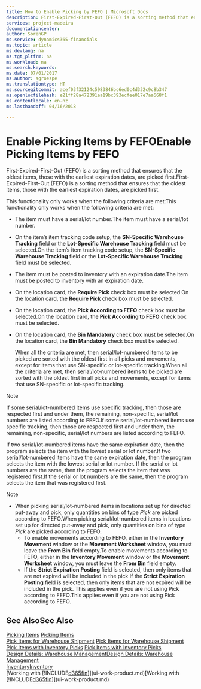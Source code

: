 ```yaml
---
title: How to Enable Picking by FEFO | Microsoft Docs
description: First-Expired-First-Out (FEFO) is a sorting method that ensures that the oldest items, those with the earliest expiration dates, are picked first.
services: project-madeira
documentationcenter: 
author: SorenGP
ms.service: dynamics365-financials
ms.topic: article
ms.devlang: na
ms.tgt_pltfrm: na
ms.workload: na
ms.search.keywords: 
ms.date: 07/01/2017
ms.author: sgroespe
ms.translationtype: HT
ms.sourcegitcommit: acef03f32124c5983846bc6ed0c4d332c9c8b347
ms.openlocfilehash: e21ff28a472391ea19bc393ecfee017e7aa668f1
ms.contentlocale: en-nz
ms.lasthandoff: 04/16/2018

---
```

# <a name="enable-picking-items-by-fefo"></a><span data-ttu-id="d165d-103">Enable Picking Items by FEFO</span><span class="sxs-lookup"><span data-stu-id="d165d-103">Enable Picking Items by FEFO</span></span>
<span data-ttu-id="d165d-104">First-Expired-First-Out (FEFO) is a sorting method that ensures that the oldest items, those with the earliest expiration dates, are picked first.</span><span class="sxs-lookup"><span data-stu-id="d165d-104">First-Expired-First-Out (FEFO) is a sorting method that ensures that the oldest items, those with the earliest expiration dates, are picked first.</span></span>  

 <span data-ttu-id="d165d-105">This functionality only works when the following criteria are met:</span><span class="sxs-lookup"><span data-stu-id="d165d-105">This functionality only works when the following criteria are met:</span></span>  

- <span data-ttu-id="d165d-106">The item must have a serial/lot number.</span><span class="sxs-lookup"><span data-stu-id="d165d-106">The item must have a serial/lot number.</span></span>  
- <span data-ttu-id="d165d-107">On the item’s item tracking code setup, the **SN-Specific Warehouse Tracking** field or the **Lot-Specific Warehouse Tracking** field must be selected.</span><span class="sxs-lookup"><span data-stu-id="d165d-107">On the item’s item tracking code setup, the **SN-Specific Warehouse Tracking** field or the **Lot-Specific Warehouse Tracking** field must be selected.</span></span>  
- <span data-ttu-id="d165d-108">The item must be posted to inventory with an expiration date.</span><span class="sxs-lookup"><span data-stu-id="d165d-108">The item must be posted to inventory with an expiration date.</span></span>  
- <span data-ttu-id="d165d-109">On the location card, the **Require Pick** check box must be selected.</span><span class="sxs-lookup"><span data-stu-id="d165d-109">On the location card, the **Require Pick** check box must be selected.</span></span>  
- <span data-ttu-id="d165d-110">On the location card, the **Pick According to FEFO** check box must be selected.</span><span class="sxs-lookup"><span data-stu-id="d165d-110">On the location card, the **Pick According to FEFO** check box must be selected.</span></span>  
- <span data-ttu-id="d165d-111">On the location card, the **Bin Mandatory** check box must be selected.</span><span class="sxs-lookup"><span data-stu-id="d165d-111">On the location card, the **Bin Mandatory** check box must be selected.</span></span>  

  <span data-ttu-id="d165d-112">When all the criteria are met, then serial/lot-numbered items to be picked are sorted with the oldest first in all picks and movements, except for items that use SN-specific or lot-specific tracking.</span><span class="sxs-lookup"><span data-stu-id="d165d-112">When all the criteria are met, then serial/lot-numbered items to be picked are sorted with the oldest first in all picks and movements, except for items that use SN-specific or lot-specific tracking.</span></span>  

> [!NOTE]  
>  <span data-ttu-id="d165d-113">If some serial/lot-numbered items use specific tracking, then those are respected first and under them, the remaining, non-specific, serial/lot numbers are listed according to FEFO.</span><span class="sxs-lookup"><span data-stu-id="d165d-113">If some serial/lot-numbered items use specific tracking, then those are respected first and under them, the remaining, non-specific, serial/lot numbers are listed according to FEFO.</span></span>  

 <span data-ttu-id="d165d-114">If two serial/lot-numbered items have the same expiration date, then the program selects the item with the lowest serial or lot number.</span><span class="sxs-lookup"><span data-stu-id="d165d-114">If two serial/lot-numbered items have the same expiration date, then the program selects the item with the lowest serial or lot number.</span></span> <span data-ttu-id="d165d-115">If the serial or lot numbers are the same, then the program selects the item that was registered first.</span><span class="sxs-lookup"><span data-stu-id="d165d-115">If the serial or lot numbers are the same, then the program selects the item that was registered first.</span></span>  

> [!NOTE]
> - <span data-ttu-id="d165d-116">When picking serial/lot-numbered items in locations set up for directed put-away and pick, only quantities on bins of type *Pick* are picked according to FEFO.</span><span class="sxs-lookup"><span data-stu-id="d165d-116">When picking serial/lot-numbered items in locations set up for directed put-away and pick, only quantities on bins of type *Pick* are picked according to FEFO.</span></span>  
>   -   <span data-ttu-id="d165d-117">To enable movements according to FEFO, either in the **Inventory Movement** window or the **Movement Worksheet** window, you must leave the **From Bin** field empty.</span><span class="sxs-lookup"><span data-stu-id="d165d-117">To enable movements according to FEFO, either in the **Inventory Movement** window or the **Movement Worksheet** window, you must leave the **From Bin** field empty.</span></span>  
>   -   <span data-ttu-id="d165d-118">If the **Strict Expiration Posting** field is selected, then only items that are not expired will be included in the pick.</span><span class="sxs-lookup"><span data-stu-id="d165d-118">If the **Strict Expiration Posting** field is selected, then only items that are not expired will be included in the pick.</span></span> <span data-ttu-id="d165d-119">This applies even if you are not using Pick according to FEFO.</span><span class="sxs-lookup"><span data-stu-id="d165d-119">This applies even if you are not using Pick according to FEFO.</span></span>  

## <a name="see-also"></a><span data-ttu-id="d165d-120">See Also</span><span class="sxs-lookup"><span data-stu-id="d165d-120">See Also</span></span>  
<span data-ttu-id="d165d-121">[Picking Items](warehouse-pick-items.md) </span><span class="sxs-lookup"><span data-stu-id="d165d-121">[Picking Items](warehouse-pick-items.md) </span></span>  
<span data-ttu-id="d165d-122">[Pick Items for Warehouse Shipment](warehouse-how-to-pick-items-for-warehouse-shipment.md) </span><span class="sxs-lookup"><span data-stu-id="d165d-122">[Pick Items for Warehouse Shipment](warehouse-how-to-pick-items-for-warehouse-shipment.md) </span></span>  
<span data-ttu-id="d165d-123">[Pick Items with Inventory Picks](warehouse-how-to-pick-items-with-inventory-picks.md) </span><span class="sxs-lookup"><span data-stu-id="d165d-123">[Pick Items with Inventory Picks](warehouse-how-to-pick-items-with-inventory-picks.md) </span></span>  
[<span data-ttu-id="d165d-124">Design Details: Warehouse Management</span><span class="sxs-lookup"><span data-stu-id="d165d-124">Design Details: Warehouse Management</span></span>](design-details-warehouse-management.md)  
[<span data-ttu-id="d165d-125">Inventory</span><span class="sxs-lookup"><span data-stu-id="d165d-125">Inventory</span></span>](inventory-manage-inventory.md)  
<span data-ttu-id="d165d-126">[Working with [!INCLUDE[d365fin](includes/d365fin_md.md)]](ui-work-product.md)</span><span class="sxs-lookup"><span data-stu-id="d165d-126">[Working with [!INCLUDE[d365fin](includes/d365fin_md.md)]](ui-work-product.md)</span></span>

